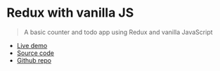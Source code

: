 # Redux with vanilla JS

> A basic counter and todo app using Redux and vanilla JavaScript

- [Live demo](https://js-state-management-vanilla-js-redux.rolandjlevy.repl.co/)
- [Source code](https://replit.com/@RolandJLevy/js-state-management-vanilla-js-redux)
- [Github repo](https://github.com/rolandjlevy/js-state-management-vanilla-js-redux)